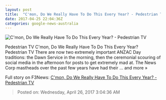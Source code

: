 ```yaml
---
layout: post
title:  "C'mon, Do We Really Have To Do This Every Year? - Pedestrian TV"
date: 2017-04-25 22:04:36Z
categories: google-news-australia
---
```


![C'mon, Do We Really Have To Do This Every Year? - Pedestrian TV](http://pedestriantv-prod.s3.amazonaws.com/images/article/2017/04/25/cmonguys-619-386.jpg)

Pedestrian TV C'mon, Do We Really Have To Do This Every Year? Pedestrian TV There are now two extremely important ANZAC Day traditions: the Dawn Service in the morning, then the ceremonial scouring of social media in the afternoon for posts to get extremely mad at. The News Corp mastheads over the past few years have had their ... and more »


Full story on F3News: [C'mon, Do We Really Have To Do This Every Year? - Pedestrian TV](http://www.f3nws.com/n/srxGcD)

> Posted on: Wednesday, April 26, 2017 3:04:36 AM
